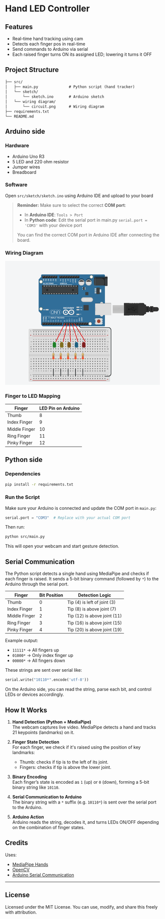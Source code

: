 # Hand LED Controller

## Features

- Real-time hand tracking using cam
- Detects each finger pos in real-time
- Send commands to Arduino via serial
- Each raised finger turns ON its assigned LED; lowering it turns it OFF

## Project Structure

```
├── src/
│   ├── main.py              # Python script (hand tracker)
│   └── sketch/
│       └── sketch.ino       # Arduino sketch
│   └── wiring diagram/
│       └── circuit.png      # Wiring diagram
├── requirements.txt
└── README.md
```

## Arduino side

### Hardware

- Arduino Uno R3
- 5 LED and 220 ohm resistor
- Jumper wires
- Breadboard

### Software
Open `src/sketch/sketch.ino` using Arduino IDE and upload to your board

> **Reminder:** Make sure to select the correct **COM port**:
>
> - In **Arduino IDE**: `Tools > Port`
> - In **Python code**: Edit the serial port in main.py `serial.port = 'COM3'` with your device port
>
> You can find the correct COM port in Arduino IDE after connecting the board.

### Wiring Diagram

![Circuit Diagram](/src/wiring%20diagram/circuit.png)

### Finger to LED Mapping

| Finger        | LED Pin on Arduino |
|---------------|--------------------|
| Thumb         | 8                  |
| Index Finger  | 9                  |
| Middle Finger | 10                 |
| Ring Finger   | 11                 |
| Pinky Finger  | 12                 |

## Python side

### Dependencies

```bash
pip install -r requirements.txt
```

### Run the Script
Make sure your Arduino is connected and update the COM port in `main.py`:

```python
serial.port = "COM3"  # Replace with your actual COM port
```

Then run:

```bash
python src/main.py
```

This will open your webcam and start gesture detection.

## Serial Communication

The Python script detects a single hand using MediaPipe and checks if each finger is raised.
It sends a 5-bit binary command (followed by `*`) to the Arduino through the serial port.

| Finger        | Bit Position | Detection Logic                                  |
|---------------|--------------|--------------------------------------------------|
| Thumb         | 0            | Tip (4) is left of joint (3)                     |
| Index Finger  | 1            | Tip (8) is above joint (7)                       |
| Middle Finger | 2            | Tip (12) is above joint (11)                     |
| Ring Finger   | 3            | Tip (16) is above joint (15)                     |
| Pinky Finger  | 4            | Tip (20) is above joint (19)                     |

Example output:
- `11111*` → All fingers up
- `01000*` → Only index finger up
- `00000*` → All fingers down

These strings are sent over serial like:

```python
serial.write("10110*".encode('utf-8'))
```

On the Arduino side, you can read the string, parse each bit, and control LEDs or devices accordingly.

## How It Works

1. **Hand Detection (Python + MediaPipe)**  
   The webcam captures live video. MediaPipe detects a hand and tracks 21 keypoints (landmarks) on it.

2. **Finger State Detection**  
   For each finger, we check if it's raised using the position of key landmarks:
   - Thumb: checks if tip is to the left of its joint.
   - Fingers: checks if tip is above the lower joint.

3. **Binary Encoding**  
   Each finger’s state is encoded as `1` (up) or `0` (down), forming a 5-bit binary string like `10110`.

4. **Serial Communication to Arduino**  
   The binary string with a `*` suffix (e.g. `10110*`) is sent over the serial port to the Arduino.

5. **Arduino Action**  
   Arduino reads the string, decodes it, and turns LEDs ON/OFF depending on the combination of finger states.

## Credits

Uses:
- [MediaPipe Hands](https://ai.google.dev/edge/mediapipe/solutions/vision/hand_landmarker)
- [OpenCV](https://opencv.org/)
- [Arduino Serial Communication](https://docs.arduino.cc/language-reference/en/functions/communication/serial/)

---

## License

Licensed under the MIT License. You can use, modify, and share this freely with attribution.
